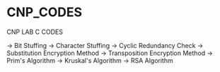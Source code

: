 # CNP_CODES
 CNP LAB C CODES
 
 -> Bit Stuffing
 -> Character Stuffing
 -> Cyclic Redundancy Check
 -> Substitution Encryption Method
 -> Transposition Encryption Method
 -> Prim's Algorithm
 -> Kruskal's Algorithm
 -> RSA Algorithm
